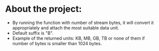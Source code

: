 # About the project:

 - By running the function with number of stream bytes, it will convert it appropriately and attach 
the most suitable data unit.
- Default suffix is "B".
- Example of the returned units: KB, MB, GB, TB or none of them if number of bytes is smaller than 1024 bytes.

